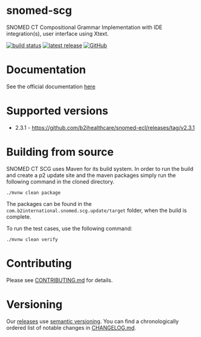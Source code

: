 # snomed-scg

SNOMED CT Compositional Grammar Implementation with IDE integration(s), user interface using Xtext.

[![build status](https://img.shields.io/github/workflow/status/b2ihealthcare/snomed-scg/Java%20CI/main?style=flat-square)](https://github.com/b2ihealthcare/snomed-scg/actions)
[![latest release](https://img.shields.io/github/tag/b2ihealthcare/snomed-scg.svg?style=flat-square)](https://github.com/b2ihealthcare/snomed-scg/releases/tag/v2.3.0)
[![GitHub](https://img.shields.io/github/license/b2ihealthcare/snomed-scg.svg?style=flat-square)](https://github.com/b2ihealthcare/snomed-scg/blob/main/LICENSE)

# Documentation

See the official documentation [here](http://snomed.org/scg)

# Supported versions

* 2.3.1 - https://github.com/b2ihealthcare/snomed-ecl/releases/tag/v2.3.1

# Building from source

SNOMED CT SCG uses Maven for its build system. In order to run the build and create a p2 update site and the maven packages simply run the following command in the cloned directory. 

    ./mvnw clean package

The packages can be found in the `com.b2international.snomed.scg.update/target` folder, when the build is complete.

To run the test cases, use the following command:

    ./mvnw clean verify

# Contributing

Please see [CONTRIBUTING.md](CONTRIBUTING.md) for details.

# Versioning

Our [releases](https://github.com/b2ihealthcare/snomed-ecl/releases) use [semantic versioning](http://semver.org). You can find a chronologically ordered list of notable changes in [CHANGELOG.md](CHANGELOG.md).
